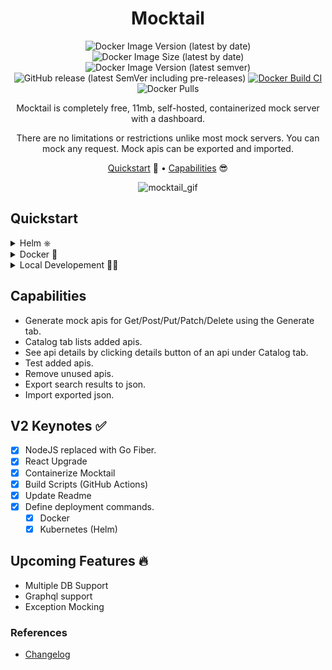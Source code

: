 <div align="center">

# Mocktail

![Docker Image Version (latest by date)](https://img.shields.io/docker/v/hhaluk/mocktail?color=blue&logo=docker)
![Docker Image Size (latest by date)](https://img.shields.io/docker/image-size/hhaluk/mocktail?color=B4D4A55&logo=docker)
![Docker Image Version (latest semver)](https://img.shields.io/docker/v/hhaluk/mocktail?label=stable-version&logo=docker&sort=semver&style=flat-square)
![GitHub release (latest SemVer including pre-releases)](https://img.shields.io/github/v/release/Huseyinnurbaki/mocktail?include_prereleases&logo=github)
[![Docker Build CI](https://github.com/Huseyinnurbaki/mocktail/actions/workflows/dockerize.yml/badge.svg?branch=master)](https://github.com/Huseyinnurbaki/mocktail/actions/workflows/dockerize.yml)
![Docker Pulls](https://img.shields.io/docker/pulls/hhaluk/mocktail?color=gray&logo=docker)


Mocktail is completely free, 11mb, self-hosted, containerized mock server with a dashboard.

There are no limitations or restrictions unlike most mock servers. You can mock any request. Mock apis can be exported and imported.

[Quickstart](#quickstart) 🚀 •
[Capabilities](#quickstart) 😎

</div>

<p align="center">
  <img src="https://github.com/Huseyinnurbaki/notes/blob/master/Storage/mocktail.gif?raw=true" alt="mocktail_gif" />
</p>


## Quickstart
<details>
  <summary>Helm ⎈ </summary>
  
  ## Deploy with Helm ⎈
  > youtube tutorial is being prepared.


```console
$ helm repo add hhaluk https://huseyinnurbaki.github.io/charts/
$ helm install mocktail hhaluk/mocktail

****** Application url will be prompted. ******
```
  
  ## Helm Upgrade Guideline

> Keep in mind that sqlite solution is not persistent. A workaround is exporting data, then importing after the upgrade. I tried to move the apis.db under a directory to be able to mount the directory for persistency but couldn't make it work. Open a PR if you make it work :) 
  
  ```console
$ helm repo update hhaluk
$ helm upgrade mocktail hhaluk/mocktail

****** Application url will be prompted. ******
```

  _See values.yaml at [https://github.com/Huseyinnurbaki/charts](https://github.com/Huseyinnurbaki/charts/tree/release) under hhaluk/mocktail for customized deployment._
</details>

<details>
  <summary>Docker 🐳 </summary>
  
  ## Run Mocktail in a docker container 🐳 [See Youtube Tutorial](https://youtu.be/1y34yML7ET4)
```console
$ docker run -p 4000:4000 -d hhaluk/mocktail:2.0.1
```
_See "stable-version" tag at the beginning of this file to install the latest stable version._
### Go to **localhost:4000** 🏃


</details>

<details>
  <summary>Local Developement 🏃🏃 </summary>
  
### Running Backend 🏃
I prefer vscode for [debug mode](https://marketplace.visualstudio.com/items?itemName=golang.go)
It's already configured. You can also use LiteIDE, GoLand, Delve directly. Up to you. 

If you are just going to work on the Dashboard, running it in a container is also an option. Use the command under "Run Mocktail in a docker container"

### Running Dashboard 🏃

```console
$ cd mocktail-dashboard
$ yarn start 
```
### Go to **localhost:3001** 🏃

</details>

## Capabilities

- Generate mock apis for Get/Post/Put/Patch/Delete using the Generate tab.
- Catalog tab lists added apis.
- See api details by clicking details button of an api under Catalog tab.
- Test added apis.
- Remove unused apis.
- Export search results to json.
- Import exported json.

## V2 Keynotes ✅

- [x] NodeJS replaced with Go Fiber.
- [x] React Upgrade
- [x] Containerize Mocktail
- [x] Build Scripts (GitHub Actions)
- [x] Update Readme
- [x] Define deployment commands.
   - [x] Docker
   - [x] Kubernetes (Helm)

## Upcoming Features 🔥

-  Multiple DB Support
-  Graphql support
-  Exception Mocking


### References

- [Changelog](https://github.com/Huseyinnurbaki/mocktail/blob/master/changelog.md)
